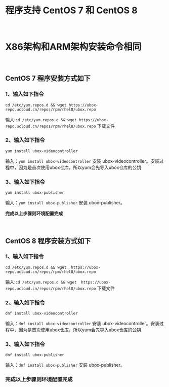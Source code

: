 # 程序支持 CentOS 7 和 CentOS 8
&nbsp;
# X86架构和ARM架构安装命令相同
&nbsp;
## **CentOS 7 程序安装方式如下**

### 1、输入如下指令
    cd /etc/yum.repos.d && wget https://ubox-repo.ucloud.cn/repos/rpm/rhel8/ubox.repo

输入:`cd /etc/yum.repos.d && wget https://ubox-repo.ucloud.cn/repos/rpm/rhel8/ubox.repo`  下载文件                        

### 2、输入如下指令
    yum install ubox-videocontroller

输入：`yum install ubox-videocontroller` 安装 ubox-videocontroller。安装过程中，因为是首次使用ubox仓库，所以yum会先导入ubox仓库的公钥

### 3、输入如下指令
    yum install ubox-publisher

输入：`yum install ubox-publisher` 安装 ubox-publisher。

**完成以上步骤则环境配置完成**

&nbsp;
&nbsp;
&nbsp;

## **CentOS 8 程序安装方式如下**

### 1、输入如下指令
    cd /etc/yum.repos.d && wget  https://ubox-repo.ucloud.cn/repos/rpm/rhel8/ubox.repo

输入:`cd /etc/yum.repos.d && wget  https://ubox-repo.ucloud.cn/repos/rpm/rhel8/ubox.repo`  下载文件                        

### 2、输入如下指令
    dnf install ubox-videocontroller

输入：`dnf install ubox-videocontroller` 安装 ubox-videocontroller。安装过程中，因为是首次使用ubox仓库，所以yum会先导入ubox仓库的公钥

### 3、输入如下指令
    dnf install ubox-publisher

输入：`dnf install ubox-publisher` 安装 ubox-publisher。

### **完成以上步骤则环境配置完成**